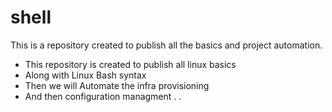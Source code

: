 # shell

This is a repository created to publish all the basics and project automation.

* This repository is created to publish all linux basics 
* Along with Linux Bash syntax
* Then we will Automate the infra provisioning
* And then configuration managment . .